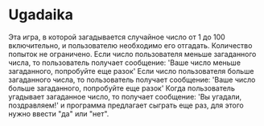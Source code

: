 # Ugadaika

Эта игра, в которой загадывается случайное число от 1 до 100 включительно, и пользователю необходимо его отгадать.
Количество попыток не ограничено.
Если число пользователя меньше загаданного числа, то пользователь получает сообщение: 'Ваше число меньше загаданного, попробуйте еще разок' 
Если число пользователя больше загаданного числа, то пользователь получает сообщение: 'Ваше число больше загаданного, попробуйте еще разок'
Когда пользователь угадывает загаданное число, то получает сообщение: 'Вы угадали, поздравляем!' и программа предлагает сыграть еще раз, для этого нужно ввести "да" или "нет".
